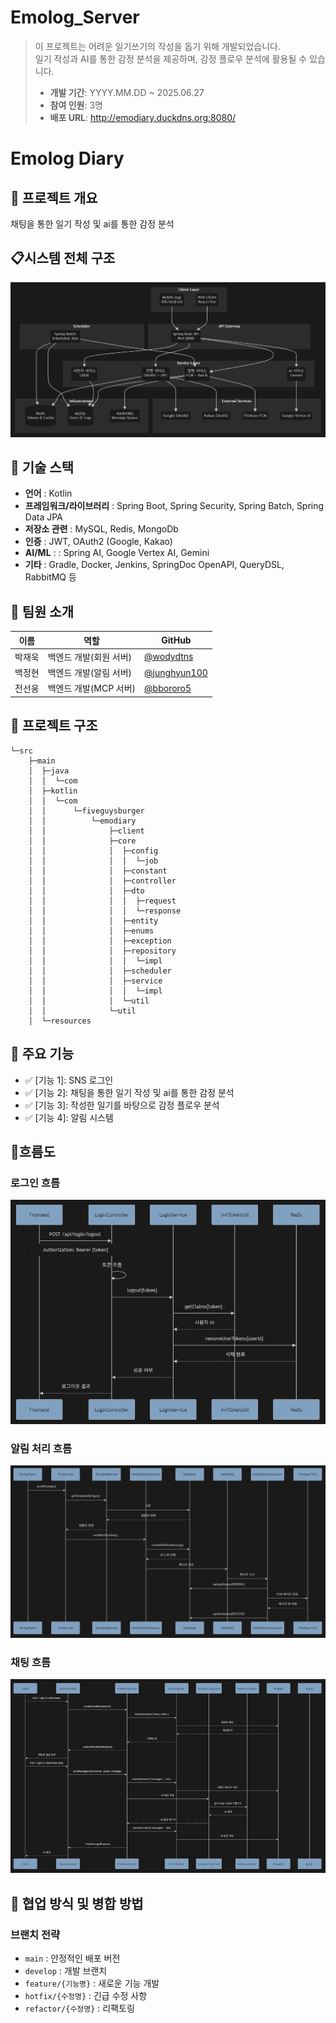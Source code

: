 # Emolog_Server

> 이 프로젝트는 어려운 일기쓰기의 작성을 돕기 위해 개발되었습니다.  
> 일기 작성과 AI를 통한 감정 분석을 제공하며, 감정 플로우 분석에 활용될 수 있습니다.  
>  
> - **개발 기간**: YYYY.MM.DD ~ 2025.06.27  
> - **참여 인원**: 3명  
> - **배포 URL**: http://emodiary.duckdns.org:8080/

# Emolog Diary
 
## 📌 프로젝트 개요
채팅을 통한 일기 작성 및 ai를 통한 감정 분석

## 📋시스템 전체 구조
![시스템 전체구조.png](emo-diary/image/시스템전체구조.png)

## 🚀 기술 스택
- **언어** : Kotlin
- **프레임워크/라이브러리** : Spring Boot, Spring Security, Spring Batch, Spring Data JPA
- **저장소 관련** : MySQL, Redis, MongoDb
- **인증** : JWT, OAuth2 (Google, Kakao)
- **AI/ML** :  : Spring AI, Google Vertex AI, Gemini
- **기타** : Gradle, Docker, Jenkins, SpringDoc OpenAPI, QueryDSL, RabbitMQ 등

## 👥 팀원 소개
| 이름  | 역할             | GitHub |
|-------|----------------|--------|
| 박재욱 | 백엔드 개발(회원 서버)  | [@wodydtns](https://github.com/wodydtns) |
| 백정현 | 백엔드 개발(알림 서버)  | [@junghyun100](https://github.com/junghyun100) |
| 전선웅 | 백엔드 개발(MCP 서버) | [@bbororo5](https://github.com/bbororo5) |

## 📂 프로젝트 구조
```plaintext
└─src
    ├─main
    │  ├─java
    │  │  └─com
    │  ├─kotlin
    │  │  └─com
    │  │      └─fiveguysburger
    │  │          └─emodiary
    │  │              ├─client
    │  │              ├─core
    │  │              │  ├─config
    │  │              │  │  └─job
    │  │              │  ├─constant
    │  │              │  ├─controller
    │  │              │  ├─dto
    │  │              │  │  ├─request
    │  │              │  │  └─response
    │  │              │  ├─entity
    │  │              │  ├─enums
    │  │              │  ├─exception
    │  │              │  ├─repository
    │  │              │  │  └─impl
    │  │              │  ├─scheduler
    │  │              │  ├─service
    │  │              │  │  └─impl
    │  │              │  └─util
    │  │              └─util
    │  └─resources

```

## 🌟 주요 기능
- ✅ [기능 1]: SNS 로그인
- ✅ [기능 2]: 채팅을 통한 일기 작성 및 ai를 통한 감정 분석
- ✅ [기능 3]: 작성한 일기를 바탕으로 감정 플로우 분석
- ✅ [기능 4]: 알림 시스템

## 🔄흐름도
### 로그인 흐름 
![로그인 흐름.png](emo-diary/image/로그인흐름.png)
### 알림 처리 흐름
![알림처리흐름.png](emo-diary/image/알림처리흐름.png)
### 채팅 흐름 
![채팅흐름.png](emo-diary/image/채팅흐름.png)

## 🤝 협업 방식 및 병합 방법
### 브랜치 전략
- `main` : 안정적인 배포 버전
- `develop` : 개발 브랜치
- `feature/{기능명}` : 새로운 기능 개발
- `hotfix/{수정명}` : 긴급 수정 사항
- `refactor/{수정명}` : 리팩토링
